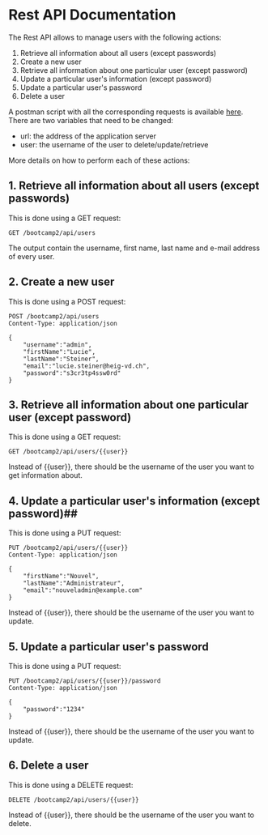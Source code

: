 # Rest API Documentation #

The Rest API allows to manage users with the following actions: 

1. Retrieve all information about all users (except passwords)
2. Create a new user
3.  Retrieve all information about one particular user (except password)
4.  Update a particular user's information (except password)
5.  Update a particular user's password
6.  Delete a user

A postman script with all the corresponding requests is available [here](AMT.postman_collection.json). There are two variables that need to be changed:

- url: the address of the application server
- user: the username of the user to delete/update/retrieve


More details on how to perform each of these actions:
## 1. Retrieve all information about all users (except passwords) ##

This is done using a GET request: 

	GET /bootcamp2/api/users

The output contain the username, first name, last name and e-mail address of every user.


## 2. Create a new user ##

This is done using a POST request:


	POST /bootcamp2/api/users
	Content-Type: application/json

	{
		"username":"admin",
		"firstName":"Lucie",
		"lastName":"Steiner",
		"email":"lucie.steiner@heig-vd.ch",
		"password":"s3cr3tp4ssw0rd"
	}
## 3.  Retrieve all information about one particular user (except password) ##

This is done using a GET request:

	GET /bootcamp2/api/users/{{user}}

Instead of {{user}}, there should be the username of the user you want to get information about.

## 4.  Update a particular user's information (except password)##

This is done using a PUT request:

	PUT /bootcamp2/api/users/{{user}}
	Content-Type: application/json

	{
		"firstName":"Nouvel",
		"lastName":"Administrateur",
		"email":"nouveladmin@example.com"
	}

Instead of {{user}}, there should be the username of the user you want to update.

## 5.  Update a particular user's password ##

This is done using a PUT request:

	PUT /bootcamp2/api/users/{{user}}/password
	Content-Type: application/json

	{
		"password":"1234"
	}

Instead of {{user}}, there should be the username of the user you want to update.

## 6.  Delete a user ##

This is done using a DELETE request:

	DELETE /bootcamp2/api/users/{{user}}

Instead of {{user}}, there should be the username of the user you want to delete.
